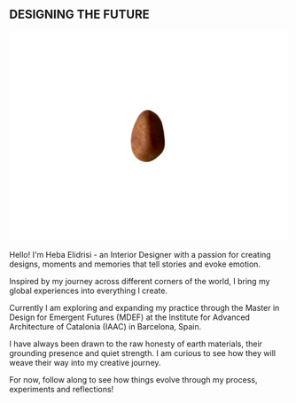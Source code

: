 ## DESIGNING THE FUTURE

![image](https://raw.githubusercontent.com/hebaelidrisi//mdef/docs/images/smallstoneedited.png)

Hello! I'm Heba Elidrisi - an Interior Designer with a passion for creating designs, moments and memories that tell stories and evoke emotion. 

Inspired by my journey across different corners of the world, I bring my global experiences into everything I create. 

Currently I am exploring and expanding my practice through the Master in Design for Emergent Futures (MDEF) at the Institute for Advanced Architecture of Catalonia (IAAC) in Barcelona, Spain. 

I have always been drawn to the raw honesty of earth materials, their grounding presence and quiet strength. I am curious to see how they will weave their way into my creative journey. 

For now, follow along to see how things evolve through my process, experiments and reflections!